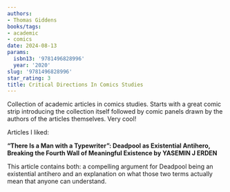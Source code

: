 ```yaml
---
authors:
- Thomas Giddens
books/tags:
- academic
- comics
date: 2024-08-13
params:
  isbn13: '9781496828996'
  year: '2020'
slug: '9781496828996'
star_rating: 3
title: Critical Directions In Comics Studies
---
```


Collection of academic articles in comics studies. Starts with a great comic strip introducing the collection itself followed by comic panels drawn by the authors of the articles themselves. Very cool!

<!--more-->

Articles I liked:

**“There Is a Man with a Typewriter”: Deadpool as Existential Antihero, Breaking the Fourth Wall of Meaningful Existence by YASEMIN J ERDEN**

This article contains both: a compelling argument for Deadpool being an existential antihero and an explanation on what those two terms actually mean that anyone can understand.